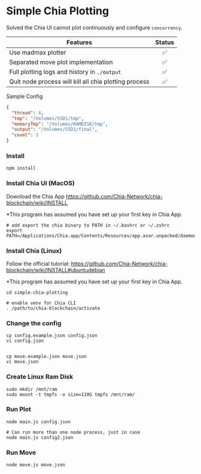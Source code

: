 # Simple Chia Plotting

Solved the Chia UI cannot plot continuously and configure `concurrency`.

| Features                                              | Status |
| ----------------------------------------------------- | :----: |
| Use madmax plotter                                    |   ✅   |
| Separated move plot implementation                    |   ✅   |
| Full plotting logs and history in `./output`          |   ✅   |
| Quit node process will kill all chia plotting process |   ✅   |

Sample Config

```json
{
  "thread": 8,
  "tmp": "/Volumes/SSD1/tmp",
  "memoryTmp": "/Volumes/RAMDISK/tmp",
  "output": "/Volumes/SSD1/final",
  "count": 1
}
```

### Install

```
npm install
```

### Install Chia UI (MacOS)

Download the Chia App https://github.com/Chia-Network/chia-blockchain/wiki/INSTALL

\*This program has assumed you have set up your first key in Chia App.

```
# add export the chia binary to PATH in ~/.bashrc or ~/.zshrc
export PATH=/Applications/Chia.app/Contents/Resources/app.asar.unpacked/daemon:$PATH
```

### Install Chia (Linux)

Follow the official tutorial:
https://github.com/Chia-Network/chia-blockchain/wiki/INSTALL#ubuntudebian

\*This program has assumed you have set up your first key in Chia App.

```
cd simple-chia-plotting

# enable venv for Chia CLI
. /path/to/chia-blockchain/activate
```

### Change the config

```
cp config.example.json config.json
vi config.json


cp move.example.json move.json
vi move.json
```

### Create Linux Ram Disk

```
sudo mkdir /mnt/ram
sudo mount -t tmpfs -o size=110G tmpfs /mnt/ram/
```

### Run Plot

```
node main.js config.json

# Can run more than one node process, just in case
node main.js config2.json
```

### Run Move

```
node move.js move.json
```
